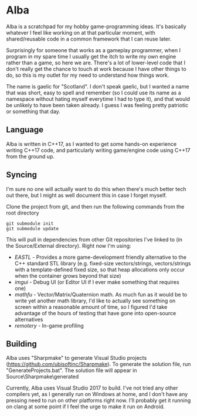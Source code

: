 # Alba

Alba is a scratchpad for my hobby game-programming ideas. It's basically whatever I feel like working on at that particular moment, with shared/reusable code in a common framework that I can reuse later. 

Surprisingly for someone that works as a gameplay programmer, when I program in my spare time I usually get the itch to write my own engine rather than a game, so here we are. There's a lot of lower-level code that I don't really get the chance to touch at work because I have other things to do, so this is my outlet for my need to understand how things work.

The name is gaelic for "Scotland". I don't speak gaelic, but I wanted a name that was short, easy to spell and remember (so I could use its name as a namespace without hating myself everytime I had to type it), and that would be unlikely to have been taken already. I guess I was feeling pretty patriotic or something that day.

## Language

Alba is written in C++17, as I wanted to get some hands-on experience writing C++17 code, and particularly writing game/engine code using C++17 from the ground up.

## Syncing

I'm sure no one will actually want to do this when there's much better tech out there, but I might as well document this in case I forget myself.

Clone the project from git, and then run the following commands from the root directory

    git submodule init
    git submodule update
    
This will pull in dependencies from other Git repositories I've linked to (in the Source/External directory). 
Right now I'm using:

* *EASTL* - Provides a more game-development friendly alternative to the C++ standard STL library (e.g. fixed-size vectors/strings, vectors/strings with a template-defined fixed size, so that heap allocations only occur when the container grows beyond that size)
* *imgui* - Debug UI (or Editor UI if I ever make something that requires one)
* *mathfu* - Vector/Matrix/Quaternion math. As much fun as it would be to write yet another math library, I'd like to actually see something on screen within a reasonable amount of time, so I figured I'd take advantage of the hours of testing that have gone into open-source alternatives 
* *remotery* - In-game profiling

## Building

Alba uses "Sharpmake" to generate Visual Studio projects (https://github.com/ubisoftinc/Sharpmake).
To generate the solution file, run "GenerateProjects.bat". The solution file will appear in Source\Sharpmake\generated

Currently, Alba uses Visual Studio 2017 to build. I've not tried any other compilers yet, as I generally run on Windows at home, and I don't have any pressing need to run on other platforms right now. I'll probably get it running on clang at some point if I feel the urge to make it run on Android. 
